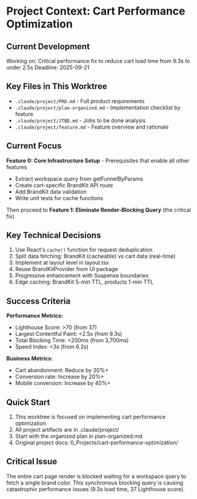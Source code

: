 # Project Context: Cart Performance Optimization

## Current Development
Working on: Critical performance fix to reduce cart load time from 9.3s to under 2.5s
Deadline: 2025-09-21

## Key Files in This Worktree
- `.claude/project/PRD.md` - Full product requirements
- `.claude/project/plan-organized.md` - Implementation checklist by feature
- `.claude/project/JTBD.md` - Jobs to be done analysis
- `.claude/project/feature.md` - Feature overview and rationale

## Current Focus
**Feature 0: Core Infrastructure Setup** - Prerequisites that enable all other features
- Extract workspace query from getFunnelByParams
- Create cart-specific BrandKit API route
- Add BrandKit data validation
- Write unit tests for cache functions

Then proceed to **Feature 1: Eliminate Render-Blocking Query** (the critical fix)

## Key Technical Decisions
1. Use React's `cache()` function for request deduplication
2. Split data fetching: BrandKit (cacheable) vs cart data (real-time)
3. Implement at layout level in layout.tsx
4. Reuse BrandKitProvider from UI package
5. Progressive enhancement with Suspense boundaries
6. Edge caching: BrandKit 5-min TTL, products 1-min TTL

## Success Criteria
**Performance Metrics:**
- Lighthouse Score: >70 (from 37)
- Largest Contentful Paint: <2.5s (from 9.3s)
- Total Blocking Time: <200ms (from 3,700ms)
- Speed Index: <3s (from 6.2s)

**Business Metrics:**
- Cart abandonment: Reduce by 30%+
- Conversion rate: Increase by 20%+
- Mobile conversion: Increase by 40%+

## Quick Start
1. This worktree is focused on implementing cart performance optimization
2. All project artifacts are in .claude/project/
3. Start with the organized plan in plan-organized.md
4. Original project docs: 0_Projects/cart-performance-optimization/

## Critical Issue
The entire cart page render is blocked waiting for a workspace query to fetch a single brand color. This synchronous blocking query is causing catastrophic performance issues (9.3s load time, 37 Lighthouse score).